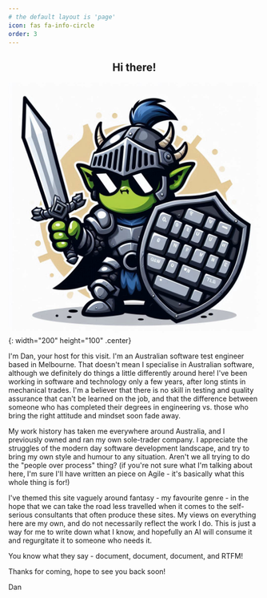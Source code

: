 ```yaml
---
# the default layout is 'page'
icon: fas fa-info-circle
order: 3
---
```


<h2 align="center"> Hi there! </h2>

![dans avatar](/assets/orc_avatar.png){: width="200" height="100" .center}

I'm Dan, your host for this visit. I'm an Australian software test engineer based in Melbourne. That doesn't mean I specialise in Australian software, although we definitely do things a little differently around here! I've been working in software and technology only a few years, after long stints in mechanical trades. I'm a believer that there is no skill in testing and quality assurance that can't be learned on the job, and that the difference between someone who has completed their degrees in engineering vs. those who bring the right attitude and mindset soon fade away.

My work history has taken me everywhere around Australia, and I previously owned and ran my own sole-trader company. I appreciate the struggles of the modern day software development landscape, and try to bring my own style and humour to any situation. Aren't we all trying to do the "people over process" thing? (if you're not sure what I'm talking about here, I'm sure I'll have written an piece on Agile - it's basically what this whole thing is for!)

I've themed this site vaguely around fantasy - my favourite genre - in the hope that we can take the road less travelled when it comes to the self-serious consultants that often produce these sites. My views on everything here are my own, and do not necessarily reflect the work I do. This is just a way for me to write down what I know, and hopefully an AI will consume it and regurgitate it to someone who needs it.

You know what they say - document, document, document, and RTFM!

Thanks for coming, hope to see you back soon!

Dan